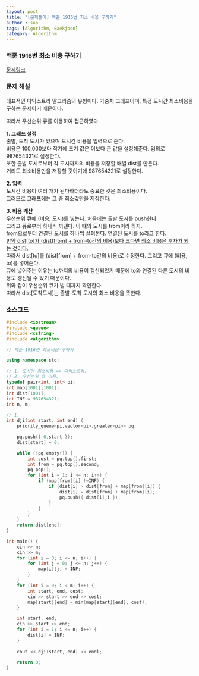 ```yaml
---
layout: post
title: "[문제풀이] 백준 1916번 최소 비용 구하기"
author : soo
tags: [Algorithm, Baekjoon]
category: Algorithm
---
```


### 백준 1916번 최소 비용 구하기

[문제링크](https://www.acmicpc.net/problem/1916)


### 문제 해설

대표적인 다익스트라 알고리즘의 유형이다. 가중치 그래프이며, 특정 도시간 최소비용을 구하는 문제이기 때문이다.

따라서 우선순위 큐를 이용하여 접근하였다.

**1. 그래프 설정**  
출발, 도착 도시가 있으며 도시간 비용을 입력으로 준다.  
비용은 100,000보다 작기에 초기 값은 이보다 큰 값을 설정해준다. 임의로 987654321로 설정한다.  
또한 출발 도시로부터 각 도시까지의 비용을 저장할 배열 dist를 만든다.  
거리도 최소비용만을 저장할 것이기에 987654321로 설정한다.

**2. 입력**  
도시간 비용이 여러 개가 된다하더라도 중요한 것은 최소비용이다.  
그러므로 그래프에는 그 중 최소값만을 저장한다.

**3. 비용 계산**  
우선순위 큐에 (비용, 도시)를 넣는다. 처음에는 출발 도시를 push한다.  
그리고 큐로부터 하나씩 꺼낸다. 이 떄의 도시를 from이라 하자.  
from으로부터 연결된 도시를 하나씩 살펴본다. 연결된 도시를 to라고 한다.  
<u>만약 dist[to]가 (dist[from] + from-to간의 비용)보다 크다면 최소 비용은 후자가 되는 것이다.</u>   
따라서 dist[to]를 (dist[from] + from-to간의 비용)로 수정한다. 그리고 큐에 (비용, to)를 넣어준다.  
큐에 넣어주는 이유는 to까지의 비용이 갱신되었기 때문에 to와 연결된 다른 도시의 비용도 갱신될 수 있기 때문이다.  
위와 같이 우선순위 큐가 빌 때까지 확인한다.  
따라서 dist[도착도시]는 출발-도착 도시의 최소 비용을 뜻한다.  


### 소스코드
```cpp
#include <iostream>
#include <queue>
#include <cstring>
#include <algorithm>

// 백준 1916번 최소비용-구하기

using namespace std;

// 1. 도시간 최소비용 => 다익스트라.
// 2. 우선순위 큐 이용.
typedef pair<int, int> pi;
int map[1001][1001];
int dist[1001];
int INF = 987654321;
int n, m;

// 1.
int dji(int start, int end) {
	priority_queue<pi,vector<pi>,greater<pi>> pq;

	pq.push({ 0,start });
	dist[start] = 0;

	while (!pq.empty()) {
		int cost = pq.top().first;
		int from = pq.top().second;
		pq.pop();
		for (int i = 1; i <= n; i++) {
			if (map[from][i] !=INF) {
				if (dist[i] > dist[from] + map[from][i]) {
					dist[i] = dist[from] + map[from][i];
					pq.push({ dist[i],i });
				}
			}
		}
	}
	return dist[end];
}

int main() {
	cin >> n;
	cin >> m;
	for (int i = 0; i <= n; i++) {
		for (int j = 0; j <= n; j++) {
			map[i][j] = INF;
		}
	}
	for (int i = 0; i < m; i++) {
		int start, end, cost;
		cin >> start >> end >> cost;
		map[start][end] = min(map[start][end], cost);
	}

	int start, end;
	cin >> start >> end;
	for (int i = 1; i <= n; i++) {
		dist[i] = INF;
	}
	
	cout << dji(start, end) << endl;

	return 0;
}
```